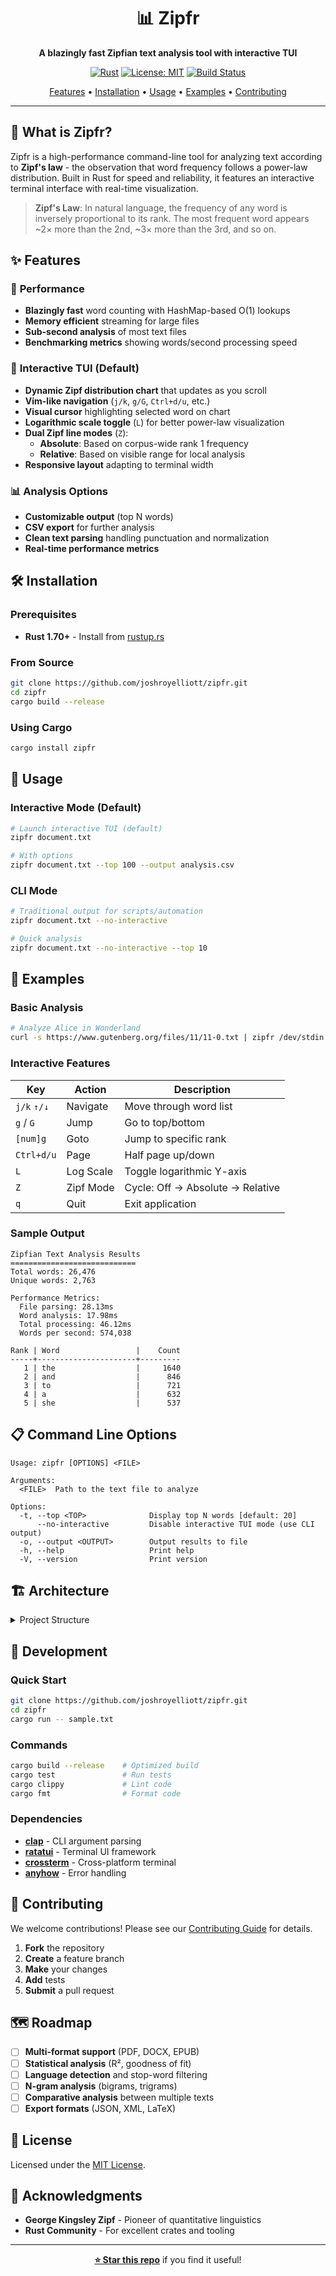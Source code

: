 <div align="center">

# 📊 Zipfr

**A blazingly fast Zipfian text analysis tool with interactive TUI**

[![Rust](https://img.shields.io/badge/rust-1.70+-orange.svg)](https://www.rust-lang.org)
[![License: MIT](https://img.shields.io/badge/License-MIT-blue.svg)](LICENSE)
[![Build Status](https://img.shields.io/badge/build-passing-brightgreen.svg)]()

[Features](#-features) • [Installation](#-installation) • [Usage](#-usage) • [Examples](#-examples) • [Contributing](#-contributing)

</div>

---

## 🎯 What is Zipfr?

Zipfr is a high-performance command-line tool for analyzing text according to **Zipf's law** - the observation that word frequency follows a power-law distribution. Built in Rust for speed and reliability, it features an interactive terminal interface with real-time visualization.

> **Zipf's Law**: In natural language, the frequency of any word is inversely proportional to its rank. The most frequent word appears ~2× more than the 2nd, ~3× more than the 3rd, and so on.

## ✨ Features

### 🚀 **Performance**
- **Blazingly fast** word counting with HashMap-based O(1) lookups
- **Memory efficient** streaming for large files
- **Sub-second analysis** of most text files
- **Benchmarking metrics** showing words/second processing speed

### 🎨 **Interactive TUI (Default)**
- **Dynamic Zipf distribution chart** that updates as you scroll
- **Vim-like navigation** (`j/k`, `g/G`, `Ctrl+d/u`, etc.)
- **Visual cursor** highlighting selected word on chart
- **Logarithmic scale toggle** (`L`) for better power-law visualization
- **Dual Zipf line modes** (`Z`):
  - **Absolute**: Based on corpus-wide rank 1 frequency
  - **Relative**: Based on visible range for local analysis
- **Responsive layout** adapting to terminal width

### 📊 **Analysis Options**
- **Customizable output** (top N words)
- **CSV export** for further analysis
- **Clean text parsing** handling punctuation and normalization
- **Real-time performance metrics**

## 🛠 Installation

### Prerequisites
- **Rust 1.70+** - Install from [rustup.rs](https://rustup.rs/)

### From Source
```bash
git clone https://github.com/joshroyelliott/zipfr.git
cd zipfr
cargo build --release
```

### Using Cargo
```bash
cargo install zipfr
```

## 🚀 Usage

### Interactive Mode (Default)
```bash
# Launch interactive TUI (default)
zipfr document.txt

# With options
zipfr document.txt --top 100 --output analysis.csv
```

### CLI Mode
```bash
# Traditional output for scripts/automation
zipfr document.txt --no-interactive

# Quick analysis
zipfr document.txt --no-interactive --top 10
```

## 📖 Examples

### Basic Analysis
```bash
# Analyze Alice in Wonderland
curl -s https://www.gutenberg.org/files/11/11-0.txt | zipfr /dev/stdin
```

### Interactive Features
<div align="center">

| Key | Action | Description |
|-----|--------|-------------|
| `j/k` `↑/↓` | Navigate | Move through word list |
| `g` / `G` | Jump | Go to top/bottom |
| `[num]g` | Goto | Jump to specific rank |
| `Ctrl+d/u` | Page | Half page up/down |
| `L` | Log Scale | Toggle logarithmic Y-axis |
| `Z` | Zipf Mode | Cycle: Off → Absolute → Relative |
| `q` | Quit | Exit application |

</div>

### Sample Output
```
Zipfian Text Analysis Results
============================
Total words: 26,476
Unique words: 2,763

Performance Metrics:
  File parsing: 28.13ms
  Word analysis: 17.98ms  
  Total processing: 46.12ms
  Words per second: 574,038

Rank | Word                 |    Count
-----+----------------------+---------
   1 | the                  |     1640
   2 | and                  |      846
   3 | to                   |      721
   4 | a                    |      632
   5 | she                  |      537
```

## 📋 Command Line Options

```
Usage: zipfr [OPTIONS] <FILE>

Arguments:
  <FILE>  Path to the text file to analyze

Options:
  -t, --top <TOP>              Display top N words [default: 20]
      --no-interactive         Disable interactive TUI mode (use CLI output)
  -o, --output <OUTPUT>        Output results to file
  -h, --help                   Print help
  -V, --version                Print version
```

## 🏗 Architecture

<details>
<summary>Project Structure</summary>

```
src/
├── main.rs          # CLI entry point and application logic
├── lib.rs           # Library interface  
├── parser.rs        # Text parsing and word extraction
├── analyzer.rs      # Word counting and frequency analysis
├── cli.rs           # Command-line argument parsing
└── tui/             # Terminal user interface
    ├── mod.rs       # TUI module exports
    ├── app.rs       # Main TUI application
    └── chart.rs     # Chart visualization
```

</details>

## 🔧 Development

### Quick Start
```bash
git clone https://github.com/joshroyelliott/zipfr.git
cd zipfr
cargo run -- sample.txt
```

### Commands
```bash
cargo build --release    # Optimized build
cargo test               # Run tests  
cargo clippy             # Lint code
cargo fmt                # Format code
```

### Dependencies
- **[clap](https://crates.io/crates/clap)** - CLI argument parsing
- **[ratatui](https://crates.io/crates/ratatui)** - Terminal UI framework
- **[crossterm](https://crates.io/crates/crossterm)** - Cross-platform terminal
- **[anyhow](https://crates.io/crates/anyhow)** - Error handling

## 🤝 Contributing

We welcome contributions! Please see our [Contributing Guide](CONTRIBUTING.md) for details.

1. **Fork** the repository
2. **Create** a feature branch
3. **Make** your changes
4. **Add** tests
5. **Submit** a pull request

## 🗺 Roadmap

- [ ] **Multi-format support** (PDF, DOCX, EPUB)
- [ ] **Statistical analysis** (R², goodness of fit)
- [ ] **Language detection** and stop-word filtering  
- [ ] **N-gram analysis** (bigrams, trigrams)
- [ ] **Comparative analysis** between multiple texts
- [ ] **Export formats** (JSON, XML, LaTeX)

## 📄 License

Licensed under the [MIT License](LICENSE).

## 🙏 Acknowledgments

- **George Kingsley Zipf** - Pioneer of quantitative linguistics
- **Rust Community** - For excellent crates and tooling

---

<div align="center">

**[⭐ Star this repo](https://github.com/joshroyelliott/zipfr)** if you find it useful!

</div>
